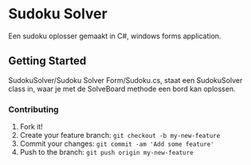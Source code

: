 # Sudoku Solver

Een sudoku oplosser gemaakt in C#, windows forms application.

## Getting Started

SudokuSolver/Sudoku Solver Form/Sudoku.cs, staat een SudokuSolver class in, waar je met de SolveBoard methode een bord kan oplossen.

### Contributing

1. Fork it!
2. Create your feature branch: `git checkout -b my-new-feature`
3. Commit your changes: `git commit -am 'Add some feature'`
4. Push to the branch: `git push origin my-new-feature`
